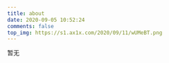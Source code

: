 ```yaml
---
title: about
date: 2020-09-05 10:52:24
comments: false
top_img: https://s1.ax1x.com/2020/09/11/wUMeBT.png
---
```


暂无

